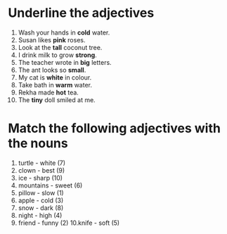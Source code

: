 # Underline the adjectives

1. Wash your hands in **cold** water.
2. Susan likes **pink** roses.
3. Look at the **tall** coconut tree.
4. I drink milk to grow **strong**.
5. The teacher wrote in **big** letters.
6. The ant looks so **small**.
7. My cat is **white** in colour.
8. Take bath in **warm** water.
9. Rekha made **hot** tea.
10. The **tiny** doll smiled at me.

# Match the following adjectives with the nouns

1. turtle   - white (7)
2. clown    - best (9)
3. ice      -  sharp (10)
4. mountains - sweet (6)
5. pillow    - slow (1)
6. apple     - cold (3)
7. snow      - dark (8)
8. night     - high (4)
9. friend    - funny (2)
10.knife     - soft (5)
